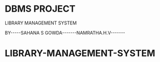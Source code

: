 # DBMS PROJECT
LIBRARY MANAGEMENT SYSTEM


BY-----SAHANA S GOWDA-------NAMRATHA.H.V-------
# LIBRARY-MANAGEMENT-SYSTEM
